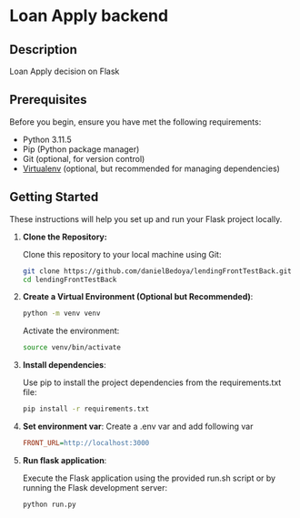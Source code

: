 # Loan Apply backend

## Description

Loan Apply decision on Flask

## Prerequisites

Before you begin, ensure you have met the following requirements:

- Python 3.11.5
- Pip (Python package manager)
- Git (optional, for version control)
- [Virtualenv](https://virtualenv.pypa.io/en/stable/) (optional, but recommended for managing dependencies)

## Getting Started

These instructions will help you set up and run your Flask project locally.

1. **Clone the Repository:**

   Clone this repository to your local machine using Git:

   ```bash
   git clone https://github.com/danielBedoya/lendingFrontTestBack.git
   cd lendingFrontTestBack
   ```

2. **Create a Virtual Environment (Optional but Recommended)**:
    ```bash
    python -m venv venv
    ```
    Activate the environment:
    ```bash
    source venv/bin/activate
    ```

3. **Install dependencies**:

    Use pip to install the project dependencies from the requirements.txt file:
    ```bash
    pip install -r requirements.txt
    ```
4. **Set environment var**:
    Create a .env var and add following var
    ```ini
    FRONT_URL=http://localhost:3000
    ```
4. **Run flask application**:

    Execute the Flask application using the provided run.sh script or by running the Flask development server:
    ```bash
    python run.py
    ```
    